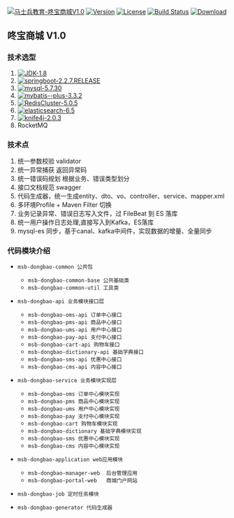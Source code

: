 [![马士兵教育-咚宝商城V1.0](https://img.shields.io/badge/%E9%A9%AC%E5%A3%AB%E5%85%B5%E6%95%99%E8%82%B2-%E5%92%9A%E5%AE%9D%E5%95%86%E5%9F%8EV1.0-red)]()
[![Version](https://img.shields.io/badge/JDK-1.8-green)]()
[![License](https://img.shields.io/badge/license-Apache%202-green.svg)](https://www.apache.org/licenses/LICENSE-2.0)
[![Build Status](https://travis-ci.org/xialonghua/kotmvp.svg?branch=master)](https://travis-ci.org/xialonghua/kotmvp) 
[![Download](https://api.bintray.com/packages/xialonghua/kotmvp/kotmvp/images/download.svg)](https://bintray.com/xialonghua/kotmvp/kotmvp/_latestVersion)

## 咚宝商城 V1.0


### 技术选型

1. [![JDK-1.8](https://img.shields.io/badge/JDK-1.8-green)]()
2. [![springboot-2.2.7.RELEASE](https://img.shields.io/badge/springboot-2.2.7.RELEASE-yellowgreen)]()
3. [![mysql-5.7.30](https://img.shields.io/badge/mysql-5.7.30-orange)]()
3. [![mybatis--plus-3.3.2](https://img.shields.io/badge/mybatis--plus-3.3.2-lightgrey)]()
4. [![RedisCluster-5.0.5](https://img.shields.io/badge/RedisCluster-5.0.5-brightgreen)]()                
5. [![elasticsearch-6.5](https://img.shields.io/badge/elasticsearch-6.5-brightgreen)]()               
6. [![knife4j-2.0.3](https://img.shields.io/badge/knife4j-2.0.3-yellowgreen)]()
7. RocketMQ

  
### 技术点

1. 统一参数校验 validator
2. 统一异常捕获 返回异常码
3. 统一错误码规划 根据业务、错误类型划分
4. 接口文档规范 swagger
5. 代码生成器，统一生成entity、dto、vo、controller、service、mapper.xml
6. 多环境Profile + Maven Filter 切换
7. 业务记录异常、错误日志写入文件，过 FileBeat 到 ES 落库
8. 统一用户操作日志处理,直接写入到Kafka，ES落库
9. mysql-es 同步，基于canal、kafka中间件，实现数据的增量、全量同步



### 代码模块介绍

- `msb-dongbao-common 公共包`
    - `msb-dongbao-common-base 公共基础类`
    - `msb-dongbao-common-util 工具类`
- `msb-dongbao-api 业务模块接口层`
    - `msb-dongbao-oms-api 订单中心接口`
    - `msb-dongbao-pms-api 商品中心接口`
    - `msb-dongbao-ums-api 用户中心接口`
    - `msb-dongbao-pay-api 支付中心接口`
    - `msb-dongbao-cart-api 购物车接口`
    - `msb-dongbao-dictionary-api 基础字典接口`
    - `msb-dongbao-sms-api 优惠中心接口`
    - `msb-dongbao-cms-api 内容中心接口`
- `msb-dongbao-service 业务模块实现层`
    - `msb-dongbao-oms 订单中心模块实现`
    - `msb-dongbao-pms 商品中心模块实现`
    - `msb-dongbao-ums 用户中心模块实现`
    - `msb-dongbao-pay 支付中心模块实现`
    - `msb-dongbao-cart 购物车模块实现`
    - `msb-dongbao-dictionary 基础字典模块实现`
    - `msb-dongbao-sms 优惠中心模块实现`
    - `msb-dongbao-cms 内容中心模块实现`
- `msb-dongbao-application web应用模块`
    - `msb-dongbao-manager-web  后台管理应用`
    - `msb-dongbao-portal-web   商城门户网站`

- `msb-dongbao-job 定时任务模块`
- `msb-dongbao-generator 代码生成器`